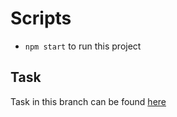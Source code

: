 # Scripts
- `npm start` to run this project

## Task
Task in this branch can be found [here](task.md)